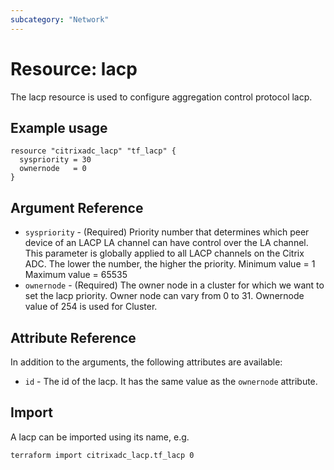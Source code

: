 ```yaml
---
subcategory: "Network"
---
```


# Resource: lacp

The lacp resource is used to configure aggregation control protocol lacp.


## Example usage

```hcl
resource "citrixadc_lacp" "tf_lacp" {
  syspriority = 30
  ownernode   = 0
}
```


## Argument Reference

* `syspriority` - (Required) Priority number that determines which peer device of an LACP LA channel can have control over the LA channel. This parameter is globally applied to all LACP channels on the Citrix ADC. The lower the number, the higher the priority. Minimum value =  1 Maximum value =  65535
* `ownernode` - (Required) The owner node in a cluster for which we want to set the lacp priority. Owner node can vary from 0 to 31. Ownernode value of 254 is used for Cluster.


## Attribute Reference

In addition to the arguments, the following attributes are available:

* `id` - The id of the lacp. It has the same value as the `ownernode` attribute.


## Import

A lacp can be imported using its name, e.g.

```shell
terraform import citrixadc_lacp.tf_lacp 0
```
